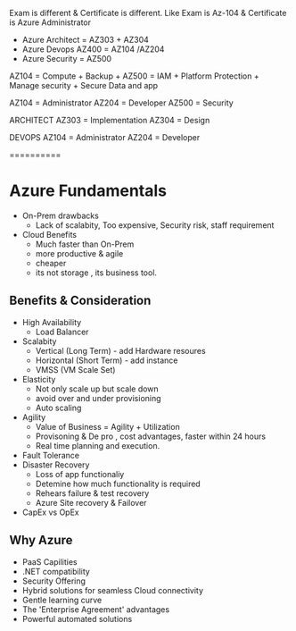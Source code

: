

Exam is different & Certificate is different. 
Like Exam is Az-104 & Certificate is Azure Administrator 


- Azure Architect = AZ303 + AZ304
- Azure Devops AZ400 = AZ104 /AZ204
- Azure Security = AZ500 



AZ104 = Compute + Backup + 
AZ500 = IAM + Platform Protection + Manage security + Secure Data and app

AZ104 = Administrator
AZ204 = Developer
AZ500 = Security 

ARCHITECT
AZ303 = Implementation 
AZ304 = Design

DEVOPS
AZ104 = Administrator
AZ204 = Developer

==========
# Azure Fundamentals

- On-Prem drawbacks 
  - Lack of scalabity, Too expensive, Security risk, staff requirement 
- Cloud Benefits
  - Much faster than On-Prem
  - more productive & agile
  - cheaper 
  - its not storage , its business tool.

## Benefits & Consideration 
- High Availability 
  - Load Balancer
- Scalabity
  - Vertical (Long Term) - add Hardware resoures
  - Horizontal (Short Term) - add instance
  - VMSS (VM Scale Set)
- Elasticity
  - Not only scale up but scale down
  - avoid over and under provisioning 
  - Auto scaling
- Agility
  - Value of Business = Agility + Utilization
  - Provisoning & De pro , cost advantages, faster within 24 hours 
  - Real time planning and execution. 
- Fault Tolerance 
- Disaster Recovery 
  - Loss of app functionaliy
  - Detemine how much functionality is required
  - Rehears failure & test recovery 
  - Azure Site recovery & Failover 
- CapEx vs OpEx 

## Why Azure 
- PaaS Capilities
- .NET compatibility 
- Security Offering 
- Hybrid solutions for seamless Cloud connectivity 
- Gentle learning curve
- The 'Enterprise Agreement' advantages
- Powerful automated solutions









